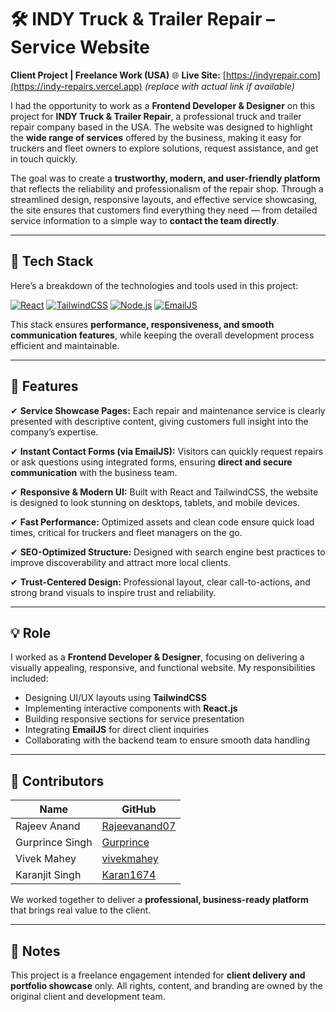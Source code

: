 

# 🛠️ INDY Truck & Trailer Repair – Service Website

**Client Project | Freelance Work (USA)**
🌐 **Live Site:** [https://indyrepair.com](https://indy-repairs.vercel.app) *(replace with actual link if available)*

I had the opportunity to work as a **Frontend Developer & Designer** on this project for **INDY Truck & Trailer Repair**, a professional truck and trailer repair company based in the USA. The website was designed to highlight the **wide range of services** offered by the business, making it easy for truckers and fleet owners to explore solutions, request assistance, and get in touch quickly.

The goal was to create a **trustworthy, modern, and user-friendly platform** that reflects the reliability and professionalism of the repair shop. Through a streamlined design, responsive layouts, and effective service showcasing, the site ensures that customers find everything they need — from detailed service information to a simple way to **contact the team directly**.

---

## 🔧 Tech Stack

Here’s a breakdown of the technologies and tools used in this project:

[![React](https://img.shields.io/badge/React-61DAFB?style=for-the-badge\&logo=react\&logoColor=black)](https://reactjs.org/)
[![TailwindCSS](https://img.shields.io/badge/TailwindCSS-38B2AC?style=for-the-badge\&logo=tailwind-css\&logoColor=white)](https://tailwindcss.com/)
[![Node.js](https://img.shields.io/badge/Node.js-339933?style=for-the-badge\&logo=nodedotjs\&logoColor=white)](https://nodejs.org/)
[![EmailJS](https://img.shields.io/badge/EmailJS-2F80ED?style=for-the-badge\&logo=emaildotjs\&logoColor=white)](https://www.emailjs.com/)

This stack ensures **performance, responsiveness, and smooth communication features**, while keeping the overall development process efficient and maintainable.

---

## 🚚 Features

✔ **Service Showcase Pages:**
Each repair and maintenance service is clearly presented with descriptive content, giving customers full insight into the company’s expertise.

✔ **Instant Contact Forms (via EmailJS):**
Visitors can quickly request repairs or ask questions using integrated forms, ensuring **direct and secure communication** with the business team.

✔ **Responsive & Modern UI:**
Built with React and TailwindCSS, the website is designed to look stunning on desktops, tablets, and mobile devices.

✔ **Fast Performance:**
Optimized assets and clean code ensure quick load times, critical for truckers and fleet managers on the go.

✔ **SEO-Optimized Structure:**
Designed with search engine best practices to improve discoverability and attract more local clients.

✔ **Trust-Centered Design:**
Professional layout, clear call-to-actions, and strong brand visuals to inspire trust and reliability.

---

## 💡 Role

I worked as a **Frontend Developer & Designer**, focusing on delivering a visually appealing, responsive, and functional website. My responsibilities included:

* Designing UI/UX layouts using **TailwindCSS**
* Implementing interactive components with **React.js**
* Building responsive sections for service presentation
* Integrating **EmailJS** for direct client inquiries
* Collaborating with the backend team to ensure smooth data handling

---

## 👥 Contributors

| Name            | GitHub                                            |
| --------------- | ------------------------------------------------- |
| Rajeev Anand    | [Rajeevanand07](https://github.com/Rajeevanand07) |
| Gurprince Singh | [Gurprince](https://github.com/Gurprince)         |
| Vivek Mahey     | [vivekmahey](https://github.com/vivekmahey)       |
| Karanjit Singh  | [Karan1674](https://github.com/Karan1674)         |

We worked together to deliver a **professional, business-ready platform** that brings real value to the client.

---

## 📌 Notes

This project is a freelance engagement intended for **client delivery and portfolio showcase** only. All rights, content, and branding are owned by the original client and development team.


